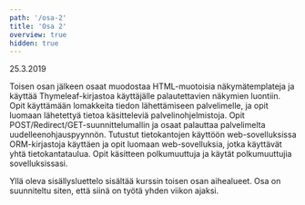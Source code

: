 ```yaml
---
path: '/osa-2'
title: 'Osa 2'
overview: true
hidden: true
---
```


<deadline>25.3.2019</deadline>


Toisen osan jälkeen osaat muodostaa HTML-muotoisia näkymätemplateja ja käyttää Thymeleaf-kirjastoa käyttäjälle palautettavien näkymien luontiin. Opit käyttämään lomakkeita tiedon lähettämiseen palvelimelle, ja opit luomaan lähetettyä tietoa käsitteleviä palvelinohjelmistoja. Opit POST/Redirect/GET-suunnittelumallin ja osaat palauttaa palvelimelta uudelleenohjauspyynnön. Tutustut tietokantojen käyttöön web-sovelluksissa ORM-kirjastoja käyttäen ja opit luomaan web-sovelluksia, jotka käyttävät yhtä tietokantataulua. Opit käsitteen polkumuuttuja ja käytät polkumuuttujia sovelluksissasi.

<please-login></please-login>

<pages-in-this-section></pages-in-this-section>

Yllä oleva sisällysluettelo sisältää kurssin toisen osan aihealueet. Osa on suunniteltu siten, että siinä on työtä yhden viikon ajaksi.

<exercises-in-this-section></exercises-in-this-section>
